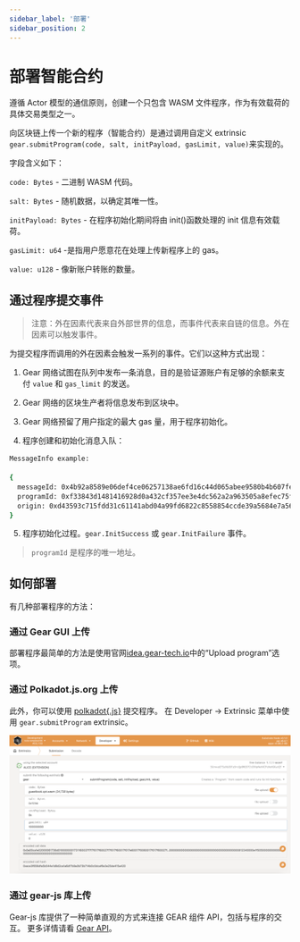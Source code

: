 ```yaml
---
sidebar_label: '部署'
sidebar_position: 2
---
```


# 部署智能合约

遵循 Actor 模型的通信原则，创建一个只包含 WASM 文件程序，作为有效载荷的具体交易类型之一。

向区块链上传一个新的程序（智能合约）是通过调用自定义 extrinsic `gear.submitProgram(code, salt, initPayload, gasLimit, value)`来实现的。

字段含义如下：

`code: Bytes` - 二进制 WASM 代码。

`salt: Bytes` - 随机数据，以确定其唯一性。

`initPayload: Bytes` - 在程序初始化期间将由 init()函数处理的 init 信息有效载荷。

`gasLimit: u64` -是指用户愿意花在处理上传新程序上的 gas。

`value: u128` - 像新账户转账的数量。

## 通过程序提交事件

> 注意：外在因素代表来自外部世界的信息，而事件代表来自链的信息。外在因素可以触发事件。

为提交程序而调用的外在因素会触发一系列的事件。它们以这种方式出现：

1. Gear 网络试图在队列中发布一条消息，目的是验证源账户有足够的余额来支付 `value` 和 `gas_limit` 的发送。

2. Gear 网络的区块生产者将信息发布到区块中。

3. Gear 网络预留了用户指定的最大 gas 量，用于程序初始化。

4. 程序创建和初始化消息入队：

```sh
MessageInfo example:

{
  messageId: 0x4b92a8589e06def4ce06257138ae6fd16c44d065abee9580b4b607fe3c85baa2
  programId: 0xf33843d1481416928d0a432cf357ee3e4dc562a2a963505a8efec75febb4f9de
  origin: 0xd43593c715fdd31c61141abd04a99fd6822c8558854ccde39a5684e7a56da27d
}
```

5. 程序初始化过程。`gear.InitSuccess` 或 `gear.InitFailure` 事件。

> `programId` 是程序的唯一地址。

## 如何部署

有几种部署程序的方法：

### 通过 Gear GUI 上传

部署程序最简单的方法是使用官网[idea.gear-tech.io](https://idea.gear-tech.io)中的“Upload program”选项。

### 通过 Polkadot.js.org 上传

此外，你可以使用 [polkadot{.js}](https://polkadot.js.org) 提交程序。 在 Developer -> Extrinsic 菜单中使用 `gear.submitProgram` extrinsic。

![img alt](./img/polkadot-gui.png)

### 通过 gear-js 库上传

Gear-js 库提供了一种简单直观的方式来连接 GEAR 组件 API，包括与程序的交互。 更多详情请看 [Gear API](https://wiki.gear-tech.io/api/connect)。
